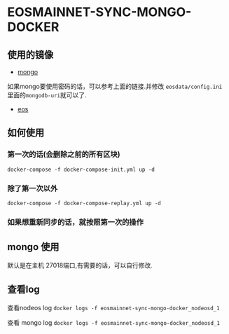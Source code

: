 # EOSMAINNET-SYNC-MONGO-DOCKER

## 使用的镜像

- [mongo](https://hub.docker.com/_/mongo/)

如果mongo要使用密码的话，可以参考上面的链接.并修改 `eosdata/config.ini`里面的`mongodb-uri`就可以了.

- [eos](https://github.com/EOS-Mainnet/eos/tree/master/Docker)

## 如何使用

### 第一次的话(会删除之前的所有区块)
`docker-compose -f docker-compose-init.yml up -d`

### 除了第一次以外

`docker-compose -f docker-compose-replay.yml up -d`

### 如果想重新同步的话，就按照第一次的操作

## mongo 使用

默认是在主机 27018端口,有需要的话，可以自行修改.

## 查看log

查看nodeos log
`docker logs -f eosmainnet-sync-mongo-docker_nodeosd_1`

查看 mongo log
`docker logs -f eosmainnet-sync-mongo-docker_nodeosd_1`

